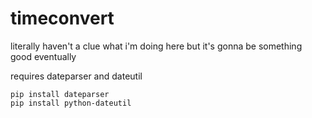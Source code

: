 # timeconvert
literally haven't a clue what i'm doing here but it's gonna be something good eventually

requires dateparser and dateutil

`pip install dateparser`    
`pip install python-dateutil`

